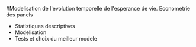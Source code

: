 #Modelisation de l'evolution temporelle de l'esperance de vie.
Econometrie des panels

- Statistiques descriptives
- Modelisation
- Tests et choix du meilleur modele
